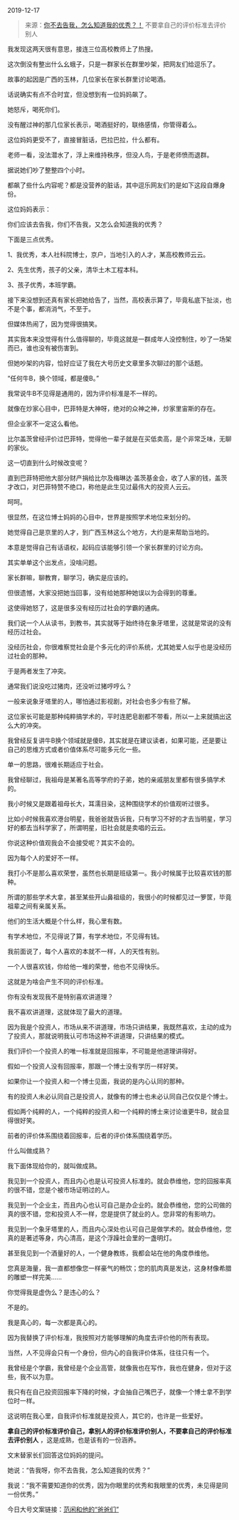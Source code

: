 2019-12-17

> 来源：[你不去告我，怎么知道我的优秀？！](http://mp.weixin.qq.com/s?__biz=MzU3NDc5Nzc0NQ==&mid=2247486086&idx=2&sn=6a25d3932d14e8671cfb80049f90e0cb&chksm=fd2da858ca5a214ebc737c83688bb83b70f10a8f7e7f8a70113ab6a7daf713277c6e5e044c0f&scene=27#wechat_redirect)
> 不要拿自己的评价标准去评价别人

我发现这两天很有意思，接连三位高校教师上了热搜。

  

这次倒没有整出什么幺蛾子，只是一群家长在群里吵架，把网友们给逗乐了。

故事的起因是广西的玉林，几位家长在家长群里讨论喝酒。

  

话说确实有点不合时宜，但没想到有一位妈妈飙了。

  

她怒斥，喝死你们。

  

没有醒过神的那几位家长表示，喝酒挺好的，联络感情，你管得着么。

  

这位妈妈更受不了，直接冒脏话，巴拉巴拉，什么都有。

  

老师一看，没法潜水了，浮上来维持秩序，但没人鸟，于是老师愤而退群。

  

据说她们吵了整整四个小时。

  

都飙了些什么内容呢？都是没营养的脏话，其中逗乐网友们的是如下这段自爆身份。

  

这位妈妈表示：

  

你们应该去告我，你们不告我，又怎么会知道我的优秀？

  

下面是三点优秀。

  

1、我优秀，本人社科院博士，京户，当地引入的人才，某高校教师云云。

  

2、先生优秀，孩子的父亲，清华土木工程本科。

  

3、孩子优秀，本班学霸。

  

接下来没想到还真有家长把她给告了，当然，高校表示算了，毕竟私底下扯淡，也不是个事，都消消气，不至于。

  

但媒体热闹了，因为觉得很搞笑。

  

其实我本来没觉得有什么值得聊的，毕竟这就是一群成年人没控制住，吵了一场架而已，谁也没有被伤害到。

  

但她吵架的内容，恰好应证了我在大号历史文章里多次聊过的那个话题。

  

“任何牛B，换个领域，都是傻B。”

  

我常说牛B不见得是通用的，因为评价标准是不一样的。

  

就像在炒家心目中，巴菲特是大神呀，绝对的众神之神，炒家里宙斯的存在。

  

但企业家不一定这么看他。

  

比尔盖茨曾经评价过巴菲特，觉得他一辈子就是在买低卖高，是个非常乏味，无聊的家伙。

  

这一切直到什么时候改变呢？

  

直到巴菲特把他大部分财产捐给比尔及梅琳达·盖茨基金会，收了人家的钱，盖茨才改口，对巴菲特赞不绝口，称他是此生见过最伟大的投资人云云。

  

呵呵。

  

很显然，在这位博士妈妈的心目中，世界是按照学术地位来划分的。

  

她觉得自己是京里的人才，到广西玉林这么个地方，大约是来帮助当地的。

  

本意是觉得自己有话语权，起码应该能够引领一个家长群里的讨论方向。

  

其实单单这个出发点，没啥问题。

  

家长群嘛，聊教育，聊学习，确实是应该的。

  

但很遗憾，大家没把她当回事，没有给她那种她误以为会得到的尊重。

  

这使得她怒了，这是很多没有经历过社会的学霸的通病。

  

我们说一个人从读书，到教书，其实就等于始终待在象牙塔里，这就是常说的没有经历过社会。

  

没经历社会，你很难察觉社会是个多元化的评价系统，尤其她爱人似乎也是没经历过社会的那种。

  

于是两者发生了冲突。

  

通常我们说没吃过猪肉，还没听过猪哼哼么？

  

一般来说象牙塔里的人，哪怕通过影视剧，对社会也多少有些了解。

  

这位家长可能是那种纯粹搞学术的，平时连肥皂剧都不带看，所以一上来就搞出这么大的冲突。

  

我曾经反复讲牛B换个领域就是傻B，其实就是在建议读者，如果可能，还是要让自己的思维方式或者价值体系尽可能多元化一些。

  

单一的思路，很难长期适应于社会。

  

我曾经聊过，我祖母是某著名高等学府的子弟，她的亲戚朋友里都有很多搞学术的。

  

我小时候又是跟着祖母长大，耳濡目染，这种围绕学术的价值观听过很多。

  

比如小时候我喜欢港台明星，我爸爸就告诉我，只有学习不好的才去当明星，学习好的都去当科学家了，所谓明星，旧社会就是卖唱的云云。

  

你说这种价值观我会不会接受呢？其实不会的。

  

因为每个人的爱好不一样。

  

我打小不是那么喜欢荣誉，虽然也长期是班级第一。我小时候属于比较喜欢钱的那种。

  

所谓的那些学术大拿，甚至某些开山鼻祖级的，我很小的时候都见过一箩筐，毕竟祖辈之间有亲属关系。

  

他们的生活大概是个什么样，我心里有数。

  

有学术地位，不见得说了算，有学术地位，不见得有钱。

  

我前面说了，每个人喜欢的本就不一样，人的天性有别。

  

一个人很喜欢钱，你给他一堆的荣誉，他也不见得快乐。

  

这就是为啥会产生不同的评价标准。

  

你有没有发现我不是特别喜欢讲道理？

  

我不喜欢讲道理，这就体现了最大的道理。

  

因为我是个投资人，市场从来不讲道理，市场只讲结果，我既然喜欢，主动的成为了投资人，那就说明我认可市场这种不讲道理，只讲结果的模式。

  

我们评价一个投资人的唯一标准就是回报率，不可能是他道理讲得好。

  

假如一个投资人没有回报率，那跟一个博士没有学历一样好笑。

  

如果你让一个投资人和一个博士见面，我说的是内心认同的那种。

  

有的投资人未必认同自己是投资人，就像有的博士也未必认同自己仅仅是个博士。

  

假如两个纯粹的人，一个纯粹的投资人和一个纯粹的博士来讨论谁更牛B，就会显得很好笑。

  

前者的评价体系围绕着回报率，后者的评价体系围绕着学历。

  

什么叫做成熟？

  

我下面体现给你的，就叫做成熟。

  

我见到一个投资人，而且内心也是认可投资人标准的。就会恭维他，您的回报率真的很不错，您是个被市场证明过的人。

  

我见到一个企业主，而且内心也认可自己是办企业的。就会恭维他，您的公司做的真的很不错，您和投资人不一样，您是提供了就业的人。您非常的有影响力。

  

我见到一个象牙塔里的人，而且内心深处也认可自己是做学术的。就会恭维他，您真的是著述等身，内心清高，是这个浮躁社会里的一盏明灯。

  

甚至我见到一个酒量好的人，一个健身教练，我都会站在他的角度恭维他。

  

您真是海量，我一直都想像您一样豪气的畅饮；您的肌肉真是发达，这身材像希腊的雕塑一样完美......

  

你觉得我是虚伪么？是违心的么？

  

不是的。

  

我是真心的，每一次都是真心的。

  

因为我替换了评价标准，我按照对方能够理解的角度去评价他的所有表现。

  

当然，人不见得会只有一个身份，但内心的自我评价体系，往往只有一个。

  

我曾经是个学霸，我曾经是个企业高管，就像我也在写作，我也在健身，但对于这些，我不以为意。

  

我只有在自己投资回报率下降的时候，才会抽自己嘴巴子，就像一个博士拿不到学位时一样。

  

这说明在我心里，自我评价标准就是投资人，其它的，也许是一些爱好。  

  

 **拿自己的评价标准评价自己，拿别人的评价标准评价别人，不要拿自己的评价标准去评价别人** ，这是成熟，也是该有的一份涵养。  

  

文末替家长们回答这位妈妈的提问。

  

她说：“告我呀，你不去告我，怎么知道我的优秀？”

  

我说：“我不需要知道你的优秀，因为你眼里的优秀和我眼里的优秀，未见得是同一份优秀。”

  

今日大号文案链接：[范闲和他的“爸爸们”](https://mp.weixin.qq.com/s?__biz=MzU0MjYwNDU2Mw==&mid=2247487885&idx=1&sn=6a5e9bd0375744f7b38c61beadeefc47&chksm=fb197df1cc6ef4e783722d528dabb275c60f793deea73cbdd8efd6169512945b2545eaf96660&token=289215979&lang=zh_CN&scene=21#wechat_redirect)

